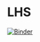# LHS
[![Binder](https://mybinder.org/badge_logo.svg)](https://mybinder.org/v2/gh/aogradylhs/LHS/HEAD) 
